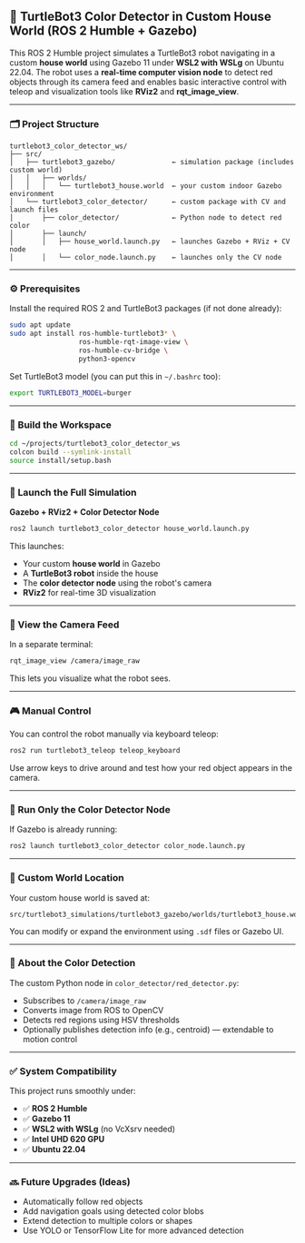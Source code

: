 ## 🧠 TurtleBot3 Color Detector in Custom House World (ROS 2 Humble + Gazebo)

This ROS 2 Humble project simulates a TurtleBot3 robot navigating in a custom **house world** using Gazebo 11 under **WSL2 with WSLg** on Ubuntu 22.04. The robot uses a **real-time computer vision node** to detect red objects through its camera feed and enables basic interactive control with teleop and visualization tools like **RViz2** and **rqt\_image\_view**.

---

### 🗂️ Project Structure

```
turtlebot3_color_detector_ws/
├── src/
│   ├── turtlebot3_gazebo/              ← simulation package (includes custom world)
│   │   ├── worlds/
│   │   │   └── turtlebot3_house.world  ← your custom indoor Gazebo environment
│   └── turtlebot3_color_detector/      ← custom package with CV and launch files
│       ├── color_detector/             ← Python node to detect red color
│       ├── launch/
│       │   ├── house_world.launch.py   ← launches Gazebo + RViz + CV node
│       │   └── color_node.launch.py    ← launches only the CV node
```

---

### ⚙️ Prerequisites

Install the required ROS 2 and TurtleBot3 packages (if not done already):

```bash
sudo apt update
sudo apt install ros-humble-turtlebot3* \
                 ros-humble-rqt-image-view \
                 ros-humble-cv-bridge \
                 python3-opencv
```

Set TurtleBot3 model (you can put this in `~/.bashrc` too):

```bash
export TURTLEBOT3_MODEL=burger
```

---

### 🔧 Build the Workspace

```bash
cd ~/projects/turtlebot3_color_detector_ws
colcon build --symlink-install
source install/setup.bash
```

---

### 🚀 Launch the Full Simulation

**Gazebo + RViz2 + Color Detector Node**

```bash
ros2 launch turtlebot3_color_detector house_world.launch.py
```

This launches:

* Your custom **house world** in Gazebo
* A **TurtleBot3 robot** inside the house
* The **color detector node** using the robot's camera
* **RViz2** for real-time 3D visualization

---

### 👀 View the Camera Feed

In a separate terminal:

```bash
rqt_image_view /camera/image_raw
```

This lets you visualize what the robot sees.

---

### 🎮 Manual Control

You can control the robot manually via keyboard teleop:

```bash
ros2 run turtlebot3_teleop teleop_keyboard
```

Use arrow keys to drive around and test how your red object appears in the camera.

---

### 🤖 Run Only the Color Detector Node

If Gazebo is already running:

```bash
ros2 launch turtlebot3_color_detector color_node.launch.py
```

---

### 📁 Custom World Location

Your custom house world is saved at:

```
src/turtlebot3_simulations/turtlebot3_gazebo/worlds/turtlebot3_house.world
```

You can modify or expand the environment using `.sdf` files or Gazebo UI.

---

### 📸 About the Color Detection

The custom Python node in `color_detector/red_detector.py`:

* Subscribes to `/camera/image_raw`
* Converts image from ROS to OpenCV
* Detects red regions using HSV thresholds
* Optionally publishes detection info (e.g., centroid) — extendable to motion control

---

### ✅ System Compatibility

This project runs smoothly under:

* ✅ **ROS 2 Humble**
* ✅ **Gazebo 11**
* ✅ **WSL2 with WSLg** (no VcXsrv needed)
* ✅ **Intel UHD 620 GPU**
* ✅ **Ubuntu 22.04**

---

### 🔜 Future Upgrades (Ideas)

* Automatically follow red objects
* Add navigation goals using detected color blobs
* Extend detection to multiple colors or shapes
* Use YOLO or TensorFlow Lite for more advanced detection


